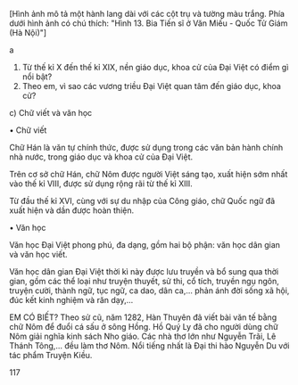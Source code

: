 [Hình ảnh mô tả một hành lang dài với các cột trụ và tường màu trắng. Phía dưới hình ảnh có chú thích: "Hình 13. Bia Tiến sĩ ở Văn Miếu - Quốc Tử Giám (Hà Nội)"]

a
1. Từ thế kỉ X đến thế kỉ XIX, nền giáo dục, khoa cử của Đại Việt có điểm gì nổi bật?
2. Theo em, vì sao các vương triều Đại Việt quan tâm đến giáo dục, khoa cử?

c) Chữ viết và văn học

• Chữ viết

Chữ Hán là văn tự chính thức, được sử dụng trong các văn bản hành chính nhà nước, trong giáo dục và khoa cử của Đại Việt.

Trên cơ sở chữ Hán, chữ Nôm được người Việt sáng tạo, xuất hiện sớm nhất vào thế kỉ VIII, được sử dụng rộng rãi từ thế kỉ XIII.

Từ đầu thế kỉ XVI, cùng với sự du nhập của Công giáo, chữ Quốc ngữ đã xuất hiện và dần được hoàn thiện.

• Văn học

Văn học Đại Việt phong phú, đa dạng, gồm hai bộ phận: văn học dân gian và văn học viết.

Văn học dân gian Đại Việt thời kì này được lưu truyền và bổ sung qua thời gian, gồm các thể loại như truyện thuyết, sử thi, cổ tích, truyền ngụ ngôn, truyện cười, thành ngữ, tục ngữ, ca dao, dân ca,... phản ánh đời sống xã hội, đúc kết kinh nghiệm và răn dạy,...

EM CÓ BIẾT?
Theo sử cũ, năm 1282, Hàn Thuyên đã viết bài văn tế bằng chữ Nôm để đuổi cá sấu ở sông Hồng. Hồ Quý Ly đã cho người dùng chữ Nôm giải nghĩa kinh sách Nho giáo. Các nhà thơ lớn như Nguyễn Trãi, Lê Thánh Tông,... đều làm thơ Nôm. Nổi tiếng nhất là Đại thi hào Nguyễn Du với tác phẩm Truyện Kiều.

117